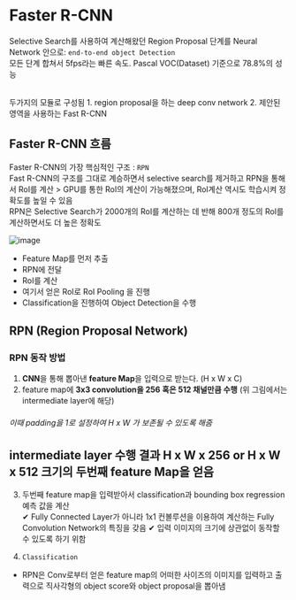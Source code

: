# Faster R-CNN
Selective Search를 사용하여 계산해왔던 Region Proposal 단계를 Neural Network 안으로:  ```end-to-end object Detection```  
모든 단계 합쳐서 5fps라는 빠른 속도. Pascal VOC(Dataset) 기준으로 78.8%의 성능

 <br>
 두가지의 모듈로 구성됨
 1. region proposal을 하는 deep conv network
 2. 제안된 영역을 사용하는 Fast R-CNN

## Faster R-CNN 흐름

Faster R-CNN의 가장 핵심적인 구조 : ```RPN``` <br>
Fast R-CNN의 구조를 그대로 계승하면서 selective search를 제거하고 RPN을 통해서 RoI를 계산 > GPU를 통한 RoI의 계산이 가능해졌으며, RoI계산 역시도 학습시켜 정확도를 높일 수 있음 <br>
RPN은 Selective Search가 2000개의 RoI를 계산하는 데 반해 800개 정도의 RoI를 계산하면서도 더 높은 정확도 <br>

![image](https://user-images.githubusercontent.com/72767245/103479929-5d814f00-4e14-11eb-86ac-23783ec39294.png)

- Feature Map를 먼저 추출
- RPN에 전달
- RoI를 계산
- 여기서 얻은 RoI로 RoI Pooling 을 진행
- Classification을 진행하여 Object Detection을 수행

## RPN (Region Proposal Network)

### RPN 동작 방법
1. **CNN**을 통해 뽑아낸 **feature Map**을 입력으로 받는다. (H x W x C)
2. feature map에 **3x3 convolution을 256 혹은 512 채널만큼 수행** (위 그림에서는 intermediate layer에 해당)  
###### 이때 padding을 1로 설정하여 H x W 가 보존될 수 있도록 해줌 
intermediate layer 수행 결과 H x W x 256 or H x W x 512 크기의 두번째 feature Map을 얻음
 -------------------------------------------
3. 두번째 feature map을 입력받아서 classification과 bounding box regression 예측 값을 계산  
  ✔ Fully Connected Layer가 아니라 1x1 컨볼루션을 이용하여 계산하는 Fully Convolution Network의 특징을 갖음
  ✔ 입력 이미지의 크기에 상관없이 동작할 수 있도록 하기 위함

4. ```Classification```
  - RPN은 Conv로부터 얻은 feature map의 어떠한 사이즈의 이미지를 입력하고 출력으로 직사각형의 object score와 object proposal을 뽑아냄 
